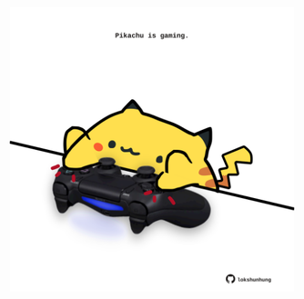 <!-- built at 03/06/2024, 05:00:42 UTC -->
<p align="center">
  <img width="500" height="500" src="./ReadmeImage.svg">
</p>
